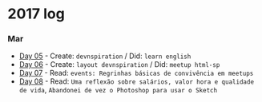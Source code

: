 # 2017 log

### Mar
- [Day 05](https://github.com/kvnol/dailylog/blob/master/2017/log/05-03-2017.md) - Create: `devnspiration` / Did: `learn english`
- [Day 06](https://github.com/kvnol/dailylog/blob/master/2017/log/06-03-2017.md) - Create: `layout devnspiration` / Did: `meetup html-sp`
- [Day 07](https://github.com/kvnol/dailylog/blob/master/2017/log/07-03-2017.md) - Read: `events: Regrinhas básicas de convivência em meetups`
- [Day 08](https://github.com/kvnol/dailylog/blob/master/2017/log/08-03-2017.md) - Read: `Uma reflexão sobre salários, valor hora e qualidade de vida`, `Abandonei de vez o Photoshop para usar o Sketch` 
